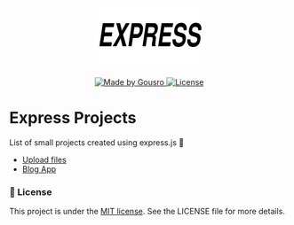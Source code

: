 <h1 align="center">
    <img alt="express, logo image." title="Express.js" src=".github/logo.svg" width="200px" />
</h1>

<p align="center">
  <a href="https://github.com/Gousro">
    <img alt="Made by Gousro" src="https://img.shields.io/badge/made%20by-Gousro-%2304D361">
  </a>

  <a href="LICENSE.md">
    <img alt="License" src="https://img.shields.io/badge/license-MIT-%2304D361">
  </a>
</p>

# Express Projects
List of small projects created using express.js :book:

* [Upload files](upload-files/)
* [Blog App](blogapp/)


### :memo: License
This project is under the [MIT license](LICENSE). See the LICENSE file for more details.
